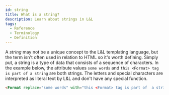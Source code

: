 ```yaml
---
id: string
title: What is a string?
description: Learn about strings in L&L
tags:
  - Reference
  - Terminology
  - Definition
---
```

A _string_ may not be a unique concept to the L&L templating language, but the term isn't often used in relation to HTML so it's worth defining. Simply put, a string is a type of data that consists of a sequence of characters. In the example below, the attribute values `some words` and `this <Format> tag is part of a string` are both strings. The letters and special characters are interpreted as literal text by L&L and don't have any special function.

```html
<Format replace="some words" with="this <Format> tag is part of  a string">
```
